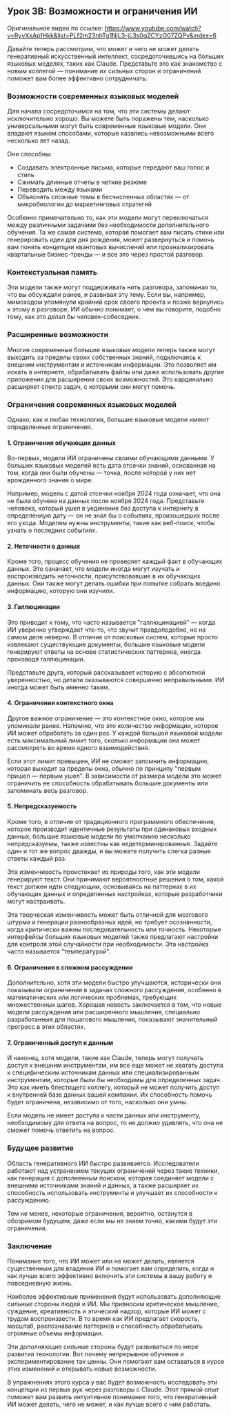 ## Урок 3B: Возможности и ограничения ИИ

Оригинальное видео по ссылке: https://www.youtube.com/watch?v=RyvXxApfHkk&list=PLf2m23nhTg1NjL3-jL3s0qZCYzO07ZQPv&index=6

Давайте теперь рассмотрим, что может и чего не может делать генеративный искусственный интеллект, сосредоточившись на больших языковых моделях, таких как Claude. Представьте это как знакомство с новым коллегой — понимание их сильных сторон и ограничений поможет вам более эффективно сотрудничать.

### Возможности современных языковых моделей

Для начала сосредоточимся на том, что эти системы делают исключительно хорошо. Вы можете быть поражены тем, насколько универсальными могут быть современные языковые модели. Они владеют языком способами, которые казались невозможными всего несколько лет назад.

Они способны:
- Создавать электронные письма, которые передают ваш голос и стиль
- Сжимать длинные отчеты в четкие резюме
- Переводить между языками
- Объяснять сложные темы в бесчисленных областях — от микробиологии до маркетинговых стратегий

Особенно примечательно то, как эти модели могут переключаться между различными задачами без необходимости дополнительного обучения. Та же самая система, которая помогает вам писать стихи или генерировать идеи для дня рождения, может развернуться и помочь вам понять концепции квантовых вычислений или проанализировать квартальные бизнес-тренды — и все это через простой разговор.

### Контекстуальная память

Эти модели также могут поддерживать нить разговора, запоминая то, что вы обсуждали ранее, и развивая эту тему. Если вы, например, мимоходом упомянули крайний срок своего проекта и позже вернулись к этому в разговоре, ИИ обычно понимает, о чем вы говорите, подобно тому, как это делал бы человек-собеседник.

### Расширенные возможности

Многие современные большие языковые модели теперь также могут выходить за пределы своих собственных знаний, подключаясь к внешним инструментам и источникам информации. Это позволяет им искать в интернете, обрабатывать файлы или даже использовать другие приложения для расширения своих возможностей. Это кардинально расширяет спектр задач, с которыми они могут помочь.

### Ограничения современных языковых моделей

Однако, как и любая технология, большие языковые модели имеют определенные ограничения.

#### 1. Ограничения обучающих данных

Во-первых, модели ИИ ограничены своими обучающими данными. У больших языковых моделей есть дата отсечки знаний, основанная на том, когда они были обучены — точка, после которой у них нет врожденного знания о мире.

Например, модель с датой отсечки ноября 2024 года означает, что она не была обучена на данных после ноября 2024 года. Представьте человека, который ушел в уединение без доступа к интернету в определенную дату — он не знал бы о событиях, произошедших после его ухода. Моделям нужны инструменты, такие как веб-поиск, чтобы узнать о последних событиях.

#### 2. Неточности в данных

Кроме того, процесс обучения не проверяет каждый факт в обучающих данных. Это означает, что модели иногда могут изучать и воспроизводить неточности, присутствовавшие в их обучающих данных. Они также могут делать ошибки при попытке собрать воедино информацию, которую они изучили.

#### 3. Галлюцинации

Это приводит к тому, что часто называется "галлюцинацией" — когда ИИ уверенно утверждает что-то, что звучит правдоподобно, но на самом деле неверно. В отличие от поисковых систем, которые просто извлекают существующие документы, большие языковые модели генерируют ответы на основе статистических паттернов, иногда производя галлюцинации.

Представьте друга, который рассказывает историю с абсолютной уверенностью, но детали оказываются совершенно неправильными. ИИ иногда может быть именно таким.

#### 4. Ограничения контекстного окна

Другое важное ограничение — это контекстное окно, которое мы упоминали ранее. Напомню, что это количество информации, которое ИИ может обработать за один раз. У каждой большой языковой модели есть максимальный лимит того, сколько информации она может рассмотреть во время одного взаимодействия.

Если этот лимит превышен, ИИ не сможет запомнить информацию, которая выходит за пределы окна, обычно по принципу "первым пришел — первым ушел". В зависимости от размера модели это может ограничить ее способность обрабатывать большие документы или запоминать весь разговор.

#### 5. Непредсказуемость

Кроме того, в отличие от традиционного программного обеспечения, которое производит идентичные результаты при одинаковых входных данных, большие языковые модели по умолчанию несколько непредсказуемы, также известны как недетерминированные. Задайте один и тот же вопрос дважды, и вы можете получить слегка разные ответы каждый раз.

Эта изменчивость проистекает из природы того, как эти модели генерируют текст. Они принимают вероятностные решения о том, какой текст должен идти следующим, основываясь на паттернах в их обучающих данных и определенных настройках, которые разработчики могут настраивать.

Эта творческая изменчивость может быть отличной для мозгового штурма и генерации разнообразных идей, но требует осознанности, когда критически важны последовательность или точность. Некоторые интерфейсы больших языковых моделей также предлагают настройки для контроля этой случайности при необходимости. Эта настройка часто называется "температурой".

#### 6. Ограничения в сложном рассуждении

Дополнительно, хотя эти модели быстро улучшаются, исторически они показывали ограничения в задачах сложного рассуждения, особенно в математических или логических проблемах, требующих множественных шагов. Хорошая новость заключается в том, что новые модели рассуждения или расширенного мышления, специально разработанные для пошагового мышления, показывают значительный прогресс в этих областях.

#### 7. Ограниченный доступ к данным

И наконец, хотя модели, такие как Claude, теперь могут получать доступ к внешним инструментам, им все еще может не хватать доступа к специфическим источникам данных или специализированным инструментам, которые были бы необходимы для определенных задач. Это как иметь блестящего коллегу, который не может получить доступ к внутренней базе данных вашей компании. Их способность помочь будет ограничена, независимо от того, насколько они умны.

Если модель не имеет доступа к части данных или инструменту, необходимому для ответа на вопрос, то не должно удивлять, что она не сможет помочь ответить на вопрос.

### Будущее развитие

Область генеративного ИИ быстро развивается. Исследователи работают над устранением текущих ограничений через такие техники, как генерация с дополненным поиском, которая соединяет модели с внешними источниками знаний и данных, а также расширяет их способность использовать инструменты и улучшает их способности к рассуждению.

Тем не менее, некоторые ограничения, вероятно, останутся в обозримом будущем, даже если мы не знаем точно, какими будут эти ограничения.

### Заключение

Понимание того, что ИИ может или не может делать, является существенным для владения ИИ и помогает вам определить, когда и как лучше всего эффективно включить эти системы в вашу работу и повседневную жизнь.

Наиболее эффективные применения будут использовать дополняющие сильные стороны людей и ИИ. Мы привносим критическое мышление, суждение, креативность и этический надзор, которые ИИ может с трудом воспроизвести. В то время как ИИ предлагает скорость, масштаб, распознавание паттернов и способность обрабатывать огромные объемы информации.

Эти дополняющие сильные стороны будут развиваться по мере развития технологии. Вот почему непрерывное обучение и экспериментирование так ценны. Они помогают вам оставаться в курсе этих изменений и открывать новые возможности.

В упражнениях этого курса у вас будет возможность исследовать эти концепции из первых рук через разговоры с Claude. Этот прямой опыт поможет вам развить интуитивное понимание того, что генеративный ИИ может делать, чего не может, и как лучше всего с ним работать.